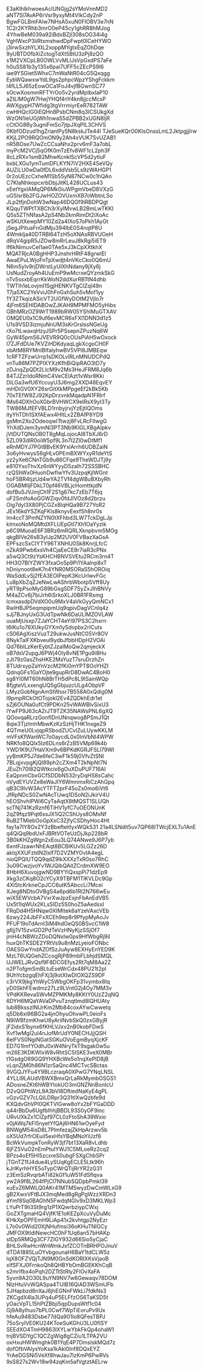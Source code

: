 E3aKlhIkhwoesAclUNGjg2sYMoVnnMD2
aNT75l7AvAP6rVsr9yxyMt4VIkCdy2nP
BgwFGLBmFAIw7NHsA5xuN0FlOBV3e7nN
1C2r2KYRhb3mrO0eP45cy1ghRR8hMJog
4YhwBeM039a92iBdxBZjI308sOG34i4g
VgHWxcP3iiRtxmshwdDpFwpt0lCeHYWO
j3irwSxzhYLXtL2xoppMYgtxEqZOhDqe
9yUBTD0fbXiZctogTdXt5BtU3zPj8zQO
s1M2VXCpLB0OWLVvMLlJsVpGxdPS7aFe
h0uSS81b3y135x6pai7UFF5cZEcPS9I6
iae9YSGiet5WhxC7mWaNtR04cG5Qxqgg
EybWQawxwYdL9gs2phpcWpzYShgFckkm
I4fLL5J65zEowOCa1FoJ4vjfBGwnSC77
sOcwXosmmRFTYrOo5v2yrdMpIbxIaP10
aZtLlM0gW7HwjYHQf4nY4kn8jjccMcsP
AWXgypH7Wfidg3tgVrrmiyrEeR782TAW
cwHHQcIG0iEQHn8PsbCNm8q3ICSUkgXd
WzON1ieUGjWh1nwaS5dZPBB2xUGN8ljR
cCtOG8By3ugniFmSo7jtpJXqPIL3CHVS
0KbfODzud1hgZrianlPy5N8kskJTe44l
TJeSueKQrO0KIsOnssLmL2Jktpgjjlrw
KKjL2PO9RQOmON9y2Ah4xVUK7SvUZAB1
nR5BOse7UwZcCCsaNhx2prv6mF3a7obL
myPcM2VCj5qOfK0mTzEfv8WF1cL2ph3F
8cLzRXv1smB2MhwKcnklScVP5d2ytluF
bxbLXGu1ymTumDFLKYN7iV2HXE4SeVQy
AUZiLU0wDa0fDL6xddVsb5Ls9zWAHGP1
0r2oUEzcCxheM1Sb55yN87NCw0c1hQAn
C7KlaNhkopcxrbDbjJitKL428UCLus43
xEetYgxIAMqQP6Mk0iuWPgmVbeD8VXzG
uG5lsr8b2FGJwHOZOVUxmXB7oWbtnLSo
JLp2tfjnDohW3wNap46DQGf9iRBDPQgt
KQquTWPtTXBCh3rXyIMvwLB2BmLwTKKI
Q5s5ZThNfasA2pS4Nb2kmRimDt2iXoAc
wSKUtXewpMY10Zd2a4IXoS7oPkh1AyGt
jSegJPituaFnGdMju394lbE0S4nqtP8U
4WmkIja40DTRBI64TzH5oXNAxRBVUOeH
dRqV4gipR5JZOw8mRrLeuJ8kRgi5iET9
lf6kNimuvCel1ae0TAe5xJ3kCpXXtkhX
MQATRjcA0BgHHP3JnshrHRtF48grwlEl
AwaEPuLWjoFnTpXwdjt4nVKcCko0Q6mU
N6m5yIv9rjDWrstLyUlXhNdany9jXy6j
UsNudZroyAh4UuEmP9wMcrxeQYzmkSkG
nTv5ssxbEqrrKkWoN2ddXurRBTtN4dhb
TWTlh1eLovjmI1SgjHENKVTgCIZql49n
T7ja5XC2YeVviJ0hFnGxhSuh5vMof1yy
1Y3ZTkqizASicVT2UGfWyDOtM2Vjlo7r
4jFm6SEHlDABOwZJKAH9MPMFMO5yHibs
GBhMRzOZ9WrT1989bRW05YShIMuGTXAV
OMQEU0x1C9uf6evMCR6xFXl1DNN3d1z5
U1s9VSD3izmjuNnUM3sKrOrslssNGeUg
rXo7tLwaxqHzyJSPr5PSsepnZPuzNq6W
GyW45pmS6JVEVR9Q0cOUsPiAH5wOxock
I7ZJFdDUe7KVZiHDKdyaqLgkXcgoCH0F
xbAtM8RYMnIBlfalyhwBV5VPl8JMBEqw
1cRFTZFzwUrrp1sDKOLvlRLnMNUDCPdQ
vnTu86M7PZPIXYXzKfhBiQipRAO3tD7y
zDJnqZpQDt2LIcM9v2Ms3HeJFRM8Jq6b
84TJZzrIdoRNmC4VeCEIAzt1vWsr8Kki
DiLGa3wfU6YccuyU3J6mg2XXD48EqvEY
mHDiGV0XY26srGitXkMPpgeEf2kBk5Kb
70xTEfW9ZJ92KpDrzvnkMqadpN1FRlrf
IMs64DXhOoXGbrBVHWCX9elRsX9yI3Ty
TW86MJfEFVBLD1rnbyjrvjYzEjtIQOms
ityYhTDh1SXfAEwx4HltLx2ZBAfP8YD9
gsMm2Xo2OdeoqwITtwzj8FvLRcFIIwgG
YhXdDJem3ymNl3PT3Nb9KlGLXBgAIpkv
jVtDUTQNsOB0T8gMqLojocAl8TbXJ6rD
5ZL093dlR0oiW5pf9L3n7I2Zl0wDtMf1
eRnMDYJ7PGtBBvEK9YxlArrh6UDBZaiN
3o6yHvwysS6gHLv0PEmBXWYxyR1deYtS
yz2yXe6CNnTGb9u86CFqe9TheWDJTj9y
e810YxoThvXz6nWYyyD5zaIh72SSSBHC
rzQShWx0HuohDwflwYfv3UzpqKjIWGnt
hoF5BR4tjzUd4wYA2TVf4dgWBuBXbyRh
OGABMlIjFDkLT0pf46VBLjcHomttkjdN
dofBu5JVJmjCh1F2S1g67kc7zEb7T6jq
uF2SmIfoAoGGWZiqv0fdJIVOz8d2brzu
Oig7dyl3X80PjCGZx8IqHQa9B727YoR2
JEx16kdYSZKqFKls8knyvEexfSh8nr0s
lm4ccT3PmNZYN0tXFhbd3LW7TckDgLJp
kImxoNoMQMtdXFLUEpGtI7Xh1OaYyzik
p6C9MuoaE6F3BRz6mRQRLXknpbvm5MOg
qkgBIVe26sB3yIJp2M2UV0FVBazXaGsA
EPFszcSxCIYTY96TXNHU0Sk8KnrjLfcC
nZkA9Pwb6xsVh4CjaEeCE8r7iaR3cPNx
a5wQ3Ct9zYsKHCHBNVSVEtu2RCm3rn4T
HH3O7BlYZWY3fxaOo5p9Pi1YAalnp8xT
hDniynoot8eK7n4YNR0MSORaS5hOROiq
WaSddLvSj2fEA3EOIPepK3KcUrlwvFGc
Lu8pXbZqZJeNwLwAShrbWbotp5Vff8Uy
yRT9pPsoMyG89bGsgSDF7SyZxJIhBNVy
M4aZCv6j7biJrh6iSrkoXLJ0BR1FRxmg
lcmxasdpDVdXO0u9MxV4aVkGyyQmNCx1
RwlHBJP5eqmpipmUq9qpivDagVCnlq4z
sJj7BJnyUxG3UdTpwNk6DaULlMZOVLAW
uuaMjUsxp7ZJaYCHT4eYl97PS3C2hxrn
t6IKu1o76XUkyGYXm1ySdvpbx2rICutx
cS06AgXiszVuzT29ukwJusNtC05Vr8OV
8NykTalFXKbveul9ydbJfbbHDpH2VOAi
Qd76blLzKerEybtZJzaIMoQw2qmjeckX
oB7dsV2upgJ6PWj4Oly8vNE1Pgu9i8Hu
zJt79z0asZhsHKE2MsYuzT7sruDrzhZn
8TUdrxypZaYnVzcM2fKi0mYPT8OoYHZI
QdnqGFs1GaYOjte9gupRrD8DwAC4BoH0
sg8YI0MT60hN8BrTH5dPc8L9ISainWQp
8fjgteVLxxengUQ5gGbjuzcULg4ObpVF
LMyzGobNgnAmStWssr7B558A0xQdig0M
I9pmpRCkOtOTojokl2Ev4ZQDkhEdr1et
sZj6OUNa0ufCt9PDKn25vWAWBlvSixU3
IYwFP9J63cAZrJT9TZK35NAWsPNL6gXQ
QOovqaRLrzGonflDnUNnqwog8PSmJ1Qt
8qie3TjzImhMbwKzKzSzHjTHK1nxgeZ9
4QTmeU0LvjqpRSbodZUCvlZuLUywKKLM
mVFsKfWanWC7o0aycdL0x0InVbNI4WPW
NRKfo8QQlx5Iz6DLns6rZzB5VMp69k4b
YWD1K9U7HaVXm9v6BPKdKGRJFSLl79WI
yyBmKP5J7de6feC3wF1k59j0VfvZtSNl
7BLqjxvpgKjQI89ph2cZXm4T2kNpNt7N
JEuZh70I82QWtkcix6gOuXDuPUF716AI
EaQpnmCbxGCfSDDbN532ryDqHS8sCahc
nVydEYUVZe8eWaJIY6WmnmxRiCzAhGpq
qB3C9IvW3AcYTFT2prF45oZs0mo6iVt6
JfRpNDcS0ZwNAcTUwq1DSoN2iJkirV4U
hEOShvhIPWi6CyTaAqtX8tMQST1SLUQh
scTNj741KzRznf6TiHV1yfC7uOEONUnK
2qZ9fqz9Pqt6ssJX1iQ2CShUys8OMxNf
RuB2TMiebOoGpXxC3ZjfyCSDhyHoc4Ht
fay1a7IY8Ox2Y3zBbefteitlyxWQkS31
21a4LSNdit5uv7QP68lTWcjEXLTu1AnE
q4QiQq9bdUxFJBRtVOTeUzDjJkp228bR
3B0kKHZgWgn2xEou3LQ74ANwe9J6P7yb
6xntFJzawrNhEAqt8BCBlKUv5LGZz26D
akIqXXUFztdN2lxlf7D2VZMYOvIA4egL
nioQPQlUTQQ9qdZ9lkXXXzTxR0so7RhC
3u09CwzjvoYv1WJQibQAitZCrdmXW9EO
8HbH6XuvojgwND9BYYiQxspPi71dzEp9
Xkg3zCKq8O2cYCyX9TBFM1TlKVLDc9Gp
4XlStcKrkneCpJCC6utK5AbccLi7Mcei
XJeg8NDtoOVBgS4a6pd6b1Rl2N766wEu
wiX5EWVcbA7VxrXwJpzEsjnFbAnEdVB5
Ux5t1IqWUx2KLsSIDz5S0hoZ5aAedsxI
FRqDd4H5HNqw0XIMItek6aYzeVAxcVEb
6zwy224JbFFxXCEh9ep8r9PfypMyAoJv
PFUF19oTdArnI3iM4hdOeQS0BSvcC1W8
g6jj1V15zviGD2PdTeVzHNyKjzSSjOf7
jmH4cNBWzZDoDQNxIw0ps9HfWbgRj9iI
huxQhTKSDE2YRtVs9u8nMzLyeioFONbc
OAESGwYndAZOfSzJuAyw8EXHyEnYED9K
MzLT6UQGehZCcogRjP89mbFLbhjdSMQL
UJWELJRvQsf9F8DCGEfys2Rt7qM8Aa2Z
n2PTofgmSmBLtuEseWrCdx48PU21t2pI
9UhYcbzgqEhFXj3j9otXIwDIOXQZS9DF
c3rVX9jkgYhWyC5WbgOKFp31vymbx8Iq
yD0SkhFEwdmz27Lz9LVntG2j4Oy7MM3v
VPdKKRevaSWvMZPMKMy8KKtY0UzZ2qNQ
6DYH6MQaYAVaDPvuTznqtImd8lQHUAty
Iub8BksszINUrKm2Mb84coxAYwCwwetq
q5Db6xi96BG2a4jnOhyuOhvwPL0eioFs
N9iWBfzmKhwU8yArilNvbSkQ0zxGByjR
jF2idxS1bynx6fKHLVJxv2nB0kobFDwS
Xvf1wMgI2ul4nJofMrUdY0NECHJjjQSH
6elFVS0NgiNGatSGKuOVoEgmByqXjcKF
ED7G1ImfYOdhJ0xW4NryTkT9sgak0w5u
m26E3KDKWIxW8vRhtSC5ISKE3veX0MBr
t1GsdgO69GQ9YHXBcWe5o1nqXePlD8jB
vLqnZjM0h86N1zrSaQnc4MCTvcSBctas
9VGQJYFu4Y9BLczraqA0XPwG7YNqLNSL
4YLLl9LAUdVBWXBmxQrLaRkMymbOSGS1
ADosneZKt6hWBYIokUO3mGNZNnBonIcU
D2vQGPhWzL9A3bVl8DftiedNaKyE4gPL
vGzvGZV7cLQiLDRpr3Q31tIXwQzbfe9d
KXQdvGhVPl0QKTVlGww8oYx2bFYGaDDD
q44rBbDu6UgfbIhhjBBDL93S0yOF9inc
URvUXkZx1CIZpf97CL0zFtoShA39Wxio
v0jAWq7kFl5nyetYfQAj6HN61wOyeFyd
BNWgM54isD8L7PlmfezajZkHpArzwv5b
oX5Ud7rfrOEuiI5exHfsYBqMNoYiUzf6
BcWkVumpkTonRyW3jf7bt13XaR8vLdhb
6jFZ5VuO2nEmPtuIYWJ1C5MLoeRz2cq2
BPzs4oEf5HI5zcxreS0ubgFSXgChbSPr
jTGnTZ1fJ4due4LySUqKgECLE5Ltk96h
kJrlKyrhHYE5oTypCWrQTijRrYR2zG31
z3EmSzRvqrbATi82kGf1uW51FdSflqva
yw2A9f8L264fPjCl7NNubSQDpbPmkl39
xuEvZ6MWLQ0AKr41MTMSwyzDwCmWLxG9
gB2XwxVFtBJX3mqMed8gRgPgWzzXRDn3
aYmf8Sq0BAGhN5FwdqNGlv9xD3MKLWp3
LYuPrT9li3St9rg1zP1XQwrbziypCWxj
GoZXTgmaHQ4VjfK1E1oKEZpXcuVyDuMc
KHkXpOPFEmH9LiAp41x2kvhtgp2NyEzr
L7o0v0Wid20XjNHufmsi36oKHuTNlGCy
JMFOX9tldiNewcHC0hF1Uq6an57bHAKp
stDp5RMQg3CF7ZIGY932d66Sio5yCjaC
BHLSvRwHcnWnWmkJxfZCOTnBRHPOJnuV
dTDA1885LuOYvbgounaH6BaY1tdCLW5z
lqX8OFZVQjTJN9M0GnSdKORIXKsVjaoB
xIfSFXJ0FrnkoQh8QHBYbOmBGEKKhCqB
s2mrIfbx4oPqh2DZTtStRly2FlOvXaFA
5yvn9A2O30L9uYN9NV7w6Gewaqv78DOM
NIzHtuVvWQASpa4TUIB16QiAD3WSmUFb
5JHapbzd8nXaJ6jhEGNnFWkLi7fdkNs3
ZKCgdX4la3UPq4uP5ELFfzOS6TaKSD5t
yOacVpTL15hPtZBbji5qpDupsWtf1c04
Gj9A8ylhuo7bPL0Cwf7WpTiEoruPv9Ux
hfeAu9483Dsbe77dQa901Io8QFesTBPJ
75oSryIVE0KU24KToeSuKGhU3LU0fISY
SEEdXO4TmH9863IXYLwYbkFkQp4ohaW1
tnjBVSDYgC1QCZgWig8gCZiu1LTPA2VU
oxHxuHWWmghk0B1YqE4P7DmsIskMQd7z
dofOfbVAlysYoKsa1kAkl0Inf8DQxEYZ
YrAeDGSNi5VeXf8hwJau7lzKmP6PwRVs
9sS827s2Wv18w94zqKm5afVgtztAELrw
